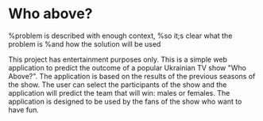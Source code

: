 # Who above?

%problem is described with enough context,
%so it;s clear what the problem is
%and how the solution will be used

This project has entertainment purposes only. This is a simple
web application to predict the outcome of a popular Ukrainian TV show "Who Above?".
The application is based on the results of the previous seasons of the show.
The user can select the participants of the show and the application will predict the team that will win:
males or females. The application is designed to be used by the fans of the show who want to have fun.

